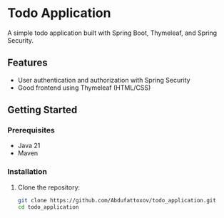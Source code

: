 # Todo Application

A simple todo application built with Spring Boot, Thymeleaf, and Spring Security.

## Features

- User authentication and authorization with Spring Security
- Good frontend using Thymeleaf (HTML/CSS)

## Getting Started

### Prerequisites

- Java 21
- Maven

### Installation

1. Clone the repository:
   ```bash
   git clone https://github.com/Abdufattoxov/todo_application.git
   cd todo_application
